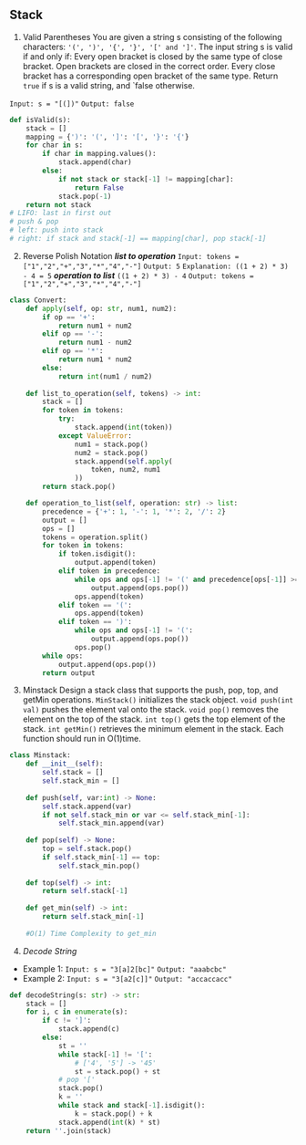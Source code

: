## Stack
1. Valid Parentheses
You are given a string s consisting of the following characters: `'(', ')', '{', '}', '[' and ']'`. The input string s is valid if and only if: Every open bracket is closed by the same type of close bracket. Open brackets are closed in the correct order.
Every close bracket has a corresponding open bracket of the same type. Return `true` if s is a valid string, and `false otherwise.

`Input: s = "[(])"`
`Output: false`
```python
def isValid(s):
    stack = []
    mapping = {')': '(', ']': '[', '}': '{'}
    for char in s:
        if char in mapping.values():
            stack.append(char)
        else:
            if not stack or stack[-1] != mapping[char]:
                return False
            stack.pop(-1)
    return not stack 
# LIFO: last in first out 
# push & pop 
# left: push into stack
# right: if stack and stack[-1] == mapping[char], pop stack[-1]
```
2. Reverse Polish Notation 
*__list to operation__*
`Input: tokens = ["1","2","+","3","*","4","-"]`
`Output: 5`
`Explanation: ((1 + 2) * 3) - 4 = 5`
*__operation to list__*
`((1 + 2) * 3) - 4`
`Output: tokens = ["1","2","+","3","*","4","-"]`
```python
class Convert:
    def apply(self, op: str, num1, num2):
        if op == '+':
            return num1 + num2
        elif op == '-':
            return num1 - num2
        elif op == '*':
            return num1 * num2
        else:
            return int(num1 / num2)
            
    def list_to_operation(self, tokens) -> int:
        stack = []
        for token in tokens:
            try:
                stack.append(int(token))
            except ValueError:
                num1 = stack.pop()
                num2 = stack.pop()
                stack.append(self.apply(
                    token, num2, num1
                ))
        return stack.pop()

    def operation_to_list(self, operation: str) -> list:
        precedence = {'+': 1, '-': 1, '*': 2, '/': 2}
        output = []
        ops = []
        tokens = operation.split()
        for token in tokens:
            if token.isdigit():  
                output.append(token)
            elif token in precedence: 
                while ops and ops[-1] != '(' and precedence[ops[-1]] >= precedence[token]:
                    output.append(ops.pop())
                ops.append(token)
            elif token == '(':
                ops.append(token)
            elif token == ')':
                while ops and ops[-1] != '(':
                    output.append(ops.pop())
                ops.pop() 
        while ops:
            output.append(ops.pop())
        return output
```
3. Minstack
Design a stack class that supports the push, pop, top, and getMin operations.
`MinStack()` initializes the stack object.
`void push(int val)` pushes the element val onto the stack.
`void pop()` removes the element on the top of the stack.
`int top()` gets the top element of the stack.
`int getMin()` retrieves the minimum element in the stack.
Each function should run in O(1)time.
```python
class Minstack:
    def __init__(self):
        self.stack = []
        self.stack_min = []
    
    def push(self, var:int) -> None:
        self.stack.append(var)
        if not self.stack_min or var <= self.stack_min[-1]:
            self.stack_min.append(var)
    
    def pop(self) -> None:
        top = self.stack.pop()
        if self.stack_min[-1] == top:
            self.stack_min.pop()
    
    def top(self) -> int:
        return self.stack[-1]
    
    def get_min(self) -> int:
        return self.stack_min[-1]
        
    #O(1) Time Complexity to get_min
```
4. *Decode String*
- Example 1:
`Input: s = "3[a]2[bc]"`
`Output: "aaabcbc"`
- Example 2:
`Input: s = "3[a2[c]]"`
`Output: "accaccacc"`
```python
def decodeString(s: str) -> str:
    stack = []
    for i, c in enumerate(s):
        if c != ']':
            stack.append(c)
        else:
            st = ''
            while stack[-1] != '[':
                # ['4', '5'] -> '45'
                st = stack.pop() + st
            # pop '['
            stack.pop()
            k = ''
            while stack and stack[-1].isdigit():
                k = stack.pop() + k
            stack.append(int(k) * st)
    return ''.join(stack)
```

